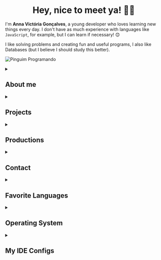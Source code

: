 <div align="center">

  # Hey, nice to meet ya! 🥰​👋

</div>

  I'm **Anna Victória Gonçalves**, a young developer who loves learning new things every day. I don't have as much experience with languages ​​like `JavaScript`, for example, but I can learn if necessary! 😊

  I like solving problems and creating fun and useful programs, I also like Databases (but I believe I should study this better).

  ![Pinguim Programando](https://media.giphy.com/media/QDjpIL6oNCVZ4qzGs7/giphy.gif?cid=790b7611t8audu3vevpvbtthrmdjjh21wxuh25njy6g7nwrz&ep=v1_gifs_search&rid=giphy.gif&ct=g)

<details>
  
  <summary><h2> About me </h2></summary>

  - Graduating in Computer Science from **Federal University of Pampa, Campus Alegrete** 👩🏻‍🎓
  - Currently deepening my knowledge in **Python, C/C++** and having curiosities in **Java** 👨🏻‍💻
  - I am interested in the areas of **Parallel Programming, Data Security, Programming Languages ​​and Computing Theory** 🖥️
  - I have ease in dealing with **Human-Computer Interaction** 🤠
  - Developing projects at the **Advanced Computer Studies Laboratory**(LEA) at **Unipampa - Alegrete** 🤩​
  - Fluent in English and advanced in Spanish! 👻​

  ![Gatinho Miau](https://media3.giphy.com/media/VOpYCHn6mSPKrlfRaC/200w.webp?cid=ecf05e47yfkacf0k8qr40wiea5yopm9mzqvb28boawpscq7m&ep=v1_videos_related&rid=200w.webp&ct=v)

</details>

<details>

  <summary><h2> Projects </h2></summary>

  - **Efficient Grain Drying Simulation** (2023-current): Project certified by the company National Council for Scientific and Technological Development on 06/01/2024. Advisor: Claudio Schepke;
  - **Motivation for Studies in Engineering and Computing: Automation Using Arduino** (2022-2023): Academic Development Program (PDA). Advisor: Claudio Schepke.

</details>

<details>
  
  <summary><h2> Productions </h2></summary>

  - **Optimization of Fluid Flow Programs in a Two-Dimensional Model.** Presentation of Work/Seminar at the High Performance Regional School of the South Region (ERAD/RS) 2024;
  - **Optimization of Fluid Flow Programs in a Two-Dimensional Model.** Presentation of Work/Seminar at the International Teaching, Research and Extension Exhibition (SIEPE) 2023;
  - **Evaluation of Parallel Directives in a Grain Drying Simulation Application.** Presentation of Work/Seminar at the High Performance Regional School of the South Region (ERAD/RS) 2023;

</details>

<details>
  
  <summary><h2> Contact </h2></summary>
  
  p/s: The GitHub one is not my GitHub, since you are already on it; it is actually my Lattes resume hehe.

  [![Anna-E-mail](https://img.shields.io/badge/Gmail-D14836?style=for-the-badge&logo=gmail&logoColor=white)](mailto:annavictoria2504@gmail.com)
  [![LinkedIn](https://img.shields.io/badge/LinkedIn-0077B5?style=for-the-badge&logo=linkedin&logoColor=white)](https://www.linkedin.com/in/anninyia/)
  [![CurriculoLattes](https://img.shields.io/badge/github-%23121011.svg?style=for-the-badge&logo=github&logoColor=white)](http://lattes.cnpq.br/3475539857505372)
  [![Instagram](https://img.shields.io/badge/Instagram-%23E4405F.svg?style=for-the-badge&logo=Instagram&logoColor=white)](https://instagram.com/anninyia)

</details> 

<details>
  
  <summary><h2> Favorite Languages </h2></summary>
  
  <div allign="center">
    
  ![C](https://img.shields.io/badge/c-%2300599C.svg?style=for-the-badge&logo=c&logoColor=white)
  ![Python](https://img.shields.io/badge/python-3670A0?style=for-the-badge&logo=python&logoColor=ffdd54)
  ![Markdown](https://img.shields.io/badge/markdown-%23000000.svg?style=for-the-badge&logo=markdown&logoColor=white)
  ![C++](https://img.shields.io/badge/c++-%2300599C.svg?style=for-the-badge&logo=c%2B%2B&logoColor=white)
  ![LaTeX](https://img.shields.io/badge/latex-%23008080.svg?style=for-the-badge&logo=latex&logoColor=white)
  ![HTML5](https://img.shields.io/badge/html5-%23E34F26.svg?style=for-the-badge&logo=html5&logoColor=white)
  ![C#](https://img.shields.io/badge/c%23-%23239120.svg?style=for-the-badge&logo=csharp&logoColor=white)
  ![Fortran](https://img.shields.io/badge/Fortran-%23734F96.svg?style=for-the-badge&logo=fortran&logoColor=white)
  ![Java](https://img.shields.io/badge/java-%23ED8B00.svg?style=for-the-badge&logo=openjdk&logoColor=white)
  ![AssemblyScript](https://img.shields.io/badge/assembly%20script-%23000000.svg?style=for-the-badge&logo=assemblyscript&logoColor=white)
  
  </div>

</details>

<details>
  
  <summary><h2> Operating System </h2></summary>  
    
Current: 
  
  <div allign="center">
	
  ![Debian](https://img.shields.io/badge/Debian-D70A53?style=for-the-badge&logo=debian&logoColor=white) 
  ![Windows 11](https://img.shields.io/badge/Windows%2011-%230079d5.svg?style=for-the-badge&logo=Windows%2011&logoColor=white)
  ![iOS](https://img.shields.io/badge/iOS-000000?style=for-the-badge&logo=ios&logoColor=white)
  
  </div>

Others:
  
  <div allign="center">
	
  ![Ubuntu](https://img.shields.io/badge/Ubuntu-E95420?style=for-the-badge&logo=ubuntu&logoColor=white)
  ![Windows](https://img.shields.io/badge/Windows-0078D6?style=for-the-badge&logo=windows&logoColor=white)
  ![macOS](https://img.shields.io/badge/mac%20os-000000?style=for-the-badge&logo=macos&logoColor=F0F0F0)
  ![Linux](https://img.shields.io/badge/Linux-FCC624?style=for-the-badge&logo=linux&logoColor=black)
  ![Android](https://img.shields.io/badge/Android-3DDC84?style=for-the-badge&logo=android&logoColor=white)
	
  </div>

</details>

<details>
  
  <summary><h2> My IDE Configs </h2></summary>
  
  - **IDE used**:
  
    Current:

    <div allign="center">  
      
      - ![Visual Studio Code](https://img.shields.io/badge/Visual%20Studio%20Code-0078d7.svg?style=for-the-badge&logo=visual-studio-code&logoColor=white);
    
    </div>
  
    Others:

    <div allign="center">
      
      - ![Vim](https://img.shields.io/badge/VIM-%2311AB00.svg?style=for-the-badge&logo=vim&logoColor=white);
   
      - ![Notepad++](https://img.shields.io/badge/Notepad++-90E59A.svg?style=for-the-badge&logo=notepad%2b%2b&logoColor=black);
      
      - ![Jupyter Notebook](https://img.shields.io/badge/jupyter-%23FA0F00.svg?style=for-the-badge&logo=jupyter&logoColor=white).

    </div>

  - **Configuration Extensions ![Visual Studio Code](https://img.shields.io/badge/Visual%20Studio%20Code-0078d7.svg?style=for-the-badge&logo=visual-studio-code&logoColor=white)**:
    - Auto-Save on Window Change;
    - C/C++ (pack);
    - Dev Contaners;
    - Docker;
    - IntelliCode;
    - markdownlint;
    - Modern Fortran;
    - Path Intellisense;
    - Pylance;
    - Python (pack);
    - vscode-pdf.

  - **Customization Extensions ![Visual Studio Code](https://img.shields.io/badge/Visual%20Studio%20Code-0078d7.svg?style=for-the-badge&logo=visual-studio-code&logoColor=white)**:
    - Better Comments;
    - Catppuccin Icons for VSCode;
    - Dark Pink Theme;
    - indent-rainbow;
    - vscode-pets;
</details>
